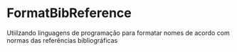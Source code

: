 # FormatBibReference
Utiilzando linguagens de programação para formatar nomes de acordo com normas das referências bibliográficas
